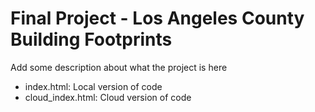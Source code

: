 # Final Project - Los Angeles County Building Footprints

Add some description about what the project is here

- index.html: Local version of code
- cloud_index.html: Cloud version of code